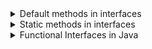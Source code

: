 <details>
<summary>Default methods in interfaces</summary>

## Default methods in interfaces

Learn what default methods in interfaces are and why they were introduced in Java 8.

The following topics are covered:
- Default methods
- Syntax of default methods
- How to resolve issues raised due to the default method

### What are default methods?

Before Java 8, we could only declare abstract methods in an interface. However, Java 8 introduced the concept of default methods. Default methods are methods that can have a body. The most important use of default methods in interfaces is to provide additional functionality to a given type without breaking down the implementing classes.

Before Java 8, if a new method was introduced in an interface then all the implementing classes used to break. We would need to provide the implementation of that method in all the implementing classes.

However, sometimes methods have only single implementation and there is no need to provide their implementation in each class. In that case, we can declare that method as a default in the interface and provide its implementation in the interface itself.

### Syntax of default methods

Let’s understand the syntax of default methods through an example. Here, we have an interface with one abstract and one default method:

```java
public interface AnInterface {
    
    void abstractMethod();
    
    default void defaultMethod() {
        System.out.println("Executing defaultMethod...");
    }
    
}
```

Now create a class which implements the `AnInterface` interface.

```java
public class AnInstance implements AnInterface {

    @Override
    public void abstractMethod() {
        System.out.println("Executing abstractMethod...");
    }

    public static void main(String[] args) {
        AnInstance anInstance = new AnInstance();
        anInstance.abstractMethod();
        anInstance.defaultMethod();
    }

}
```

As shown above, the class needs to implement only the abstract method. When we call the default method, the code defined in the interface is executed.

### How to resolve issues raised due to the default method

Although default methods are very good additions to Java and make developing a lot easier, they have one caveat that needs to be considered while coding.

To see this caveat, Let’s look at an example. Here, we have two interfaces with a default method of the same name, i.e., printSomething().

#### InterfaceA:

```java
public interface InterfaceA {
    default void printSomething() {
        System.out.println("I am inside `InterfaceA`");
    }
}
```

#### InterfaceB

```java
public interface InterfaceB {
    default void printSomething() {
        System.out.println("I am inside `InterfaceB`");
    }
}
```

Now we will define a Main class that will implement both these interfaces. Before we proceed further I would like you to think about below questions:
1. Do we need to implement the `printSomething()` method in the Main class? Will the class compile if we don’t?
2. If some class calls the printSomething() method from the object of Main class then which implementation will be called? Will it call the method defined in `InterfaceA` or `InterfaceB`?

Create the `Main` class that will implement both the interfaces.

#### Main.java

```java
public class Main implements InterfaceA, InterfaceB {

}
```

The above class will not compile because of the "**Diamond problem**" in Java.

#### Terminal output

```
Main.java:1: error: class Main inherits unrelated defaults for printSomething() from types InterfaceA and InterfaceB
public class Main implements InterfaceA, InterfaceB {
       ^
1 error
```

To resolve the compilation issue, we will have to implement the `printSomething()` method as shown below:

#### Main.java

```java
public class Main implements InterfaceA, InterfaceB {

    @Override
    public void printSomething() {

        // Option 1 -> Provide our own implementation.
        System.out.println("I am inside Main class");

        // Option 2 -> Use existing implementation from InterfaceA or InterfaceB or both.
        InterfaceA.super.printSomething();
        InterfaceB.super.printSomething();
    }

    public static void main(String[] args) {
        Main main = new Main();
        main.printSomething();
    }
}
```

#### Terminal output

```
I am inside Main class
I am inside `InterfaceA`
I am inside `InterfaceB`
```

</details>

<details>
<summary>Static methods in interfaces</summary>

## Static methods in interfaces

Explains static methods in interfaces and why they were introduced in Java 8.

The following topics are covered:
- What are static methods in interfaces?

### What are static methods in interfaces?

The static methods in interfaces are similar to default methods but the only difference is that you can't override them. Now, why do we need static methods in interfaces if we already have default methods?

Suppose you want to provide some implementation in your interface and you don't want this implementation to be overridden in the implementing class, then you can declare the method as static.

In the below example, we'll define a `AnInterface` interface with a static method called staticMethod().

```java
public interface AnInterface {
    static void staticMethod(){
        System.out.println("This is a static method...");
    }
}
```

Declare a class `AnInstance` which implements the `AnInterface` interface.

```java
public class AnInstance implements AnInterface {

    @Override
    public void staticMethod() {
        System.out.println("This is a static method...");
    }

    public static void main(String[] args) {
        AnInstance anInstance = new AnInstance();
        anInstance.staticMethod();
    }

}
```

In the above interface, we get a compilation error in the `AnInstance` class because a static method cannot be overridden.

```
AnInstance.java:3: error: method does not override or implement a method from a supertype
    @Override
    ^
1 error
```

Also, since a static method is hidden, we can’t call it from the object of the implementing class. The below code will also not compile:

#### AnInterface.java

```java
public interface AnInterface {
    static void staticMethod() {
        System.out.println("This is a static method...");
    }
}
```

#### AnInstance.java

```java
public class AnInstance implements AnInterface {
    public static void main(String[] args) {
        AnInstance anInstance = new AnInstance();
        anInstance.staticMethod();  // This will not compile.
    }
}
```

#### Terminal output

```
AnInstance.java:6: error: cannot find symbol
        anInstance.staticMethod();  // This will not compile.
           ^
  symbol:   method staticMethod()
  location: variable anInstance of type AnInstance
1 error
```

The below class will compile because we are calling the static method that is defined in the interface from the interface reference.

#### AnInterface.java

```java
public interface AnInterface {
    static void staticMethod() {
        System.out.println("This is a static method...");
    }
}
```

#### AnInstance.java

```java
public class AnInstance implements AnInterface {
    public static void main(String[] args) {
        AnInstance anInstance = new AnInstance();  // Can't use this instance to call the interface's static method.
        AnInterface.staticMethod(); // This will compile.
    }
}
```

#### Terminal output

```
This is a static method...
```

</details>

<details>
<summary>Functional Interfaces in Java</summary>

## Functional Interfaces in Java

Explains the concept of functional interfaces which were introduced in Java 8.

The following topics are covered:
- What are functional interfaces?
- What is the `@FunctionalInterface` annotation?



</details>
